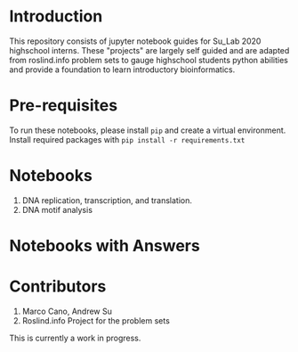 # Introduction
This repository consists of jupyter notebook guides for Su\_Lab 2020 highschool interns.  These "projects" are largely self guided and are adapted from roslind.info problem sets to gauge highschool students python abilities and provide a foundation to learn introductory bioinformatics.

# Pre-requisites
To run these notebooks, please install `pip` and create a virtual environment.  Install required packages with `pip install -r requirements.txt`

# Notebooks
1. DNA replication, transcription, and translation.
2. DNA motif analysis

# Notebooks with Answers

# Contributors
1. Marco Cano, Andrew Su
2. Roslind.info Project for the problem sets 

This is currently a work in progress.
